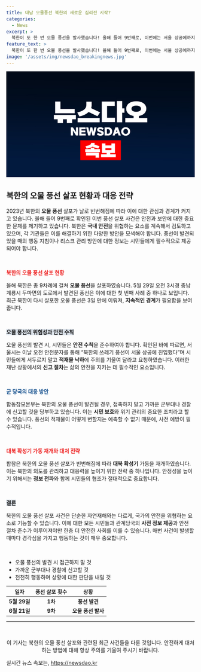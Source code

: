 ```yaml
---
title: 대남 오물풍선 북한의 새로운 심리전 시작?
categories:
  - News
excerpt: >
  북한이 또 한 번 오물 풍선을 발사했습니다! 올해 들어 9번째로, 이번에는 서울 상공에까지 진입한 상황. 시민들은 적재물 낙하에 주의하며 발견 시 즉시 신고해야 합니다. 이 사태가 가져올 파장은? 클릭하여 자세한 내용을 확인해보세요!
feature_text: >
  북한이 또 한 번 오물 풍선을 발사했습니다! 올해 들어 9번째로, 이번에는 서울 상공에까지 진입한 상황. 시민들은 적재물 낙하에 주의하며 발견 시 즉시 신고해야 합니다. 이 사태가 가져올 파장은? 클릭하여 자세한 내용을 확인해보세요!
image: '/assets/img/newsdao_breakingnews.jpg'
---
```


<p><img src="/assets/img/newsdao_breakingnews.jpg" alt="implanttips 속보" /></p>

<h2 data-ke-size="size26">북한의 오물 풍선 살포 현황과 대응 전략</h2>

<p data-ke-size="size16">2023년 북한의 <b>오물 풍선</b> 살포가 날로 빈번해짐에 따라 이에 대한 관심과 경계가 커지고 있습니다. 올해 들어 9번째로 확인된 이번 풍선 살포 사건은 안전과 보안에 대한 중요한 문제를 제기하고 있습니다. 북한은 <b>국내 안전</b>을 위협하는 요소를 계속해서 검토하고 있으며, 각 기관들은 이를 해결하기 위한 다양한 방안을 모색해야 합니다. 풍선이 발견되었을 때의 행동 지침이나 리스크 관리 방안에 대한 정보는 시민들에게 필수적으로 제공되어야 합니다.</p>

<p data-ke-size="size16">&nbsp;</p>

<p><b><span style="color: #ee2323;">북한의 오물 풍선 살포 현황</span></b></p>

<p data-ke-size="size16">올해 북한은 총 9차례에 걸쳐 <b>오물 풍선</b>을 살포하였습니다. 5월 29일 오전 3시경 충남 계룡시 두마면의 도로에서 발견된 풍선은 이에 대한 첫 번째 사례 중 하나로 보입니다. 최근 북한이 다시 살포한 오물 풍선은 3일 만에 이뤄져, <b>지속적인 경계</b>가 필요함을 보여줍니다.</p>

<p data-ke-size="size16">&nbsp;</p>

<p><b><span style="background-color: #21538527;">오물 풍선의 위험성과 안전 수칙</span></b></p>

<p data-ke-size="size16">오물 풍선의 발견 시, 시민들은 <b>안전 수칙</b>을 준수하여야 합니다. 확인된 바에 따르면, 서울시는 이날 오전 안전문자를 통해 “북한의 쓰레기 풍선이 서울 상공에 진입했다”며 시민들에게 서두르지 말고 <b>적재물 낙하</b>에 주의를 기울여 달라고 요청하였습니다. 이러한 재난 상황에서의 <b>신고 절차</b>는 삶의 안전을 지키는 데 필수적인 요소입니다.</p>

<p data-ke-size="size16">&nbsp;</p>

<p><b><span style="color: #1a5490;">군 당국의 대응 방안</span></b></p>

<p data-ke-size="size16">합동참모본부는 북한의 오물 풍선이 발견될 경우, 접촉하지 말고 가까운 군부대나 경찰에 신고할 것을 당부하고 있습니다. 이는 <b>시민 보호</b>와 위기 관리의 중요한 조치라고 할 수 있습니다. 풍선의 적재물이 어떻게 변할지는 예측할 수 없기 때문에, 사전 예방이 필수적입니다.</p>

<p data-ke-size="size16">&nbsp;</p>

<p><b><span style="color: #ee2323;">대북 확성기 가동 재개와 대처 전략</span></b></p>

<p data-ke-size="size16">합참은 북한의 오물 풍선 살포가 빈번해짐에 따라 <b>대북 확성기</b> 가동을 재개하였습니다. 이는 북한의 의도를 관리하고 대응력을 높이기 위한 전략 중 하나입니다. 안정성을 높이기 위해서는 <b>정보 전파</b>와 함께 시민들의 협조가 절대적으로 중요합니다.</p>

<p data-ke-size="size16">&nbsp;</p>

<p><b><span style="background-color: #21538527;">결론</span></b></p>

<p data-ke-size="size16">북한의 오물 풍선 살포 사건은 단순한 자연재해와는 다르게, 국가의 안전을 위협하는 요소로 기능할 수 있습니다. 이에 대한 모든 시민들과 관계당국의 <b>사전 정보 제공</b>과 안전 절차 준수가 이루어져야만 한층 더 안전한 사회를 이룰 수 있습니다. 매번 사건이 발생할 때마다 경각심을 가지고 행동하는 것이 매우 중요합니다.</p>

<p data-ke-size="size16">&nbsp;</p>

<ul>
    <li>오물 풍선의 발견 시 접근하지 말 것</li>
    <li>가까운 군부대나 경찰에 신고할 것</li>
    <li>천천히 행동하며 상황에 대한 판단을 내릴 것</li>
</ul>

<table style="width: 100%;">
    <thead>
        <tr>
            <th style="text-align: center;">일자</th>
            <th style="text-align: center;">풍선 살포 횟수</th>
            <th style="text-align: center;">상황</th>
        </tr>
    </thead>
    <tbody>
        <tr>
            <td style="text-align: center; height: 17px;"><b>5월 29일</b></td>
            <td style="text-align: center; height: 17px;"><b>1차</b></td>
            <td style="text-align: center; height: 17px;"><b>풍선 발견</b></td>
        </tr>
        <tr>
            <td style="text-align: center; height: 17px;"><b>6월 21일</b></td>
            <td style="text-align: center; height: 17px;"><b>9차</b></td>
            <td style="text-align: center; height: 17px;"><b>오물 풍선 발사</b></td>
        </tr>
    </tbody>
</table>

<hr>

<p data-ke-size="size16">&nbsp;</p> 

<div style="text-align:center;">
    <p>이 기사는 북한의 오물 풍선 살포와 관련된 최근 사건들을 다룬 것입니다. 안전하게 대처하는 방법에 대해 항상 주의를 기울여 주시기 바랍니다.</p>
</div>
실시간 뉴스 속보는, <a href="https://newsdao.kr" rel="dofollow">https://newsdao.kr</a>


